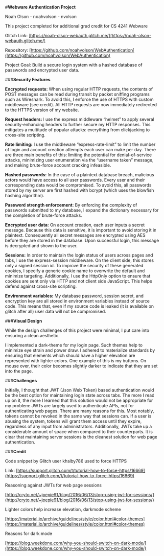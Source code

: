

#**Webware Authentication Project**

Noah Olson - noahvolson - nvolson

This project completed for additional grad credit for CS 4241 Webware

Glitch Link: [https://noah-olson-webauth.glitch.me/](https://noah-olson-webauth.glitch.me/)

Repository: [https://github.com/noahvolson/WebAuthentication](https://github.com/noahvolson/WebAuthentication)

Project Goal: Build a secure login system with a hashed database of passwords and encrypted user data.

###**Security Features**

**Encrypted requests:** When using regular HTTP requests, the contents of POST messages can be read during transit by packet sniffing programs such as Wireshark. To avoid this, I enforce the use of HTTPS with custom middleware (see credit). All HTTP requests are now immediately redirected to the HTTPS version of my website. 

**Request headers:** I use the express middleware “helmet” to apply several security-enhancing headers to further secure my HTTP responses. This mitigates a multitude of popular attacks: everything from clickjacking to cross-site scripting. 

**Rate limiting:** I use the middleware “express-rate-limit” to limit the number of login and account creation attempts each user can make per day. There are three main benefits of this: limiting the potential for denial-of-service attacks, minimizing user enumeration via the “username taken” message, and making brute-force account cracking infeasible. 

**Hashed passwords:** In the case of a plaintext database breach, malicious actors would have access to all user passwords. Every user and their corresponding data would be compromised. To avoid this, all passwords stored by my server are first hashed with bcrypt (which uses the blowfish hashing algorithm). 

**Password strength enforcement:** By enforcing the complexity of passwords submitted to my database, I expand the dictionary necessary for the completion of brute-force attacks.



**Encrypted user data:** On account creation, each user inputs a secret message. Because this data is sensitive, it is important to avoid storing it in plaintext. Consequently all secret messages are encrypted using AES before they are stored in the database. Upon successful login, this message is decrypted and shown to the user. 

**Sessions:** In order to maintain the login status of users across pages and tabs, I use the express-session middleware. On the client side, this stores only a signed session id. To improve the security of these generated cookies, I specify a generic cookie name to overwrite the default and minimize targeting. Additionally, I use the HttpOnly option to ensure that cookies are sent only via HTTP and not client side JavaScript. This helps defend against cross-site scripting. 

**Environment variables:** My database password, session secret, and encryption key are all stored in environment variables instead of source code. This means that, even if my source code is leaked (it is available on glitch after all) user data will not be compromised.

###**Visual Design**

While the design challenges of this project were minimal, I put care into ensuring a clean aesthetic.

I implemented a dark-theme for my login page. Such themes help to minimize eye strain and power draw. I adhered to materialize standards by ensuring that elements which should have a higher elevation are represented with lighter colors. One example of this is my buttons. On mouse over, their color becomes slightly darker to indicate that they are set into the page. 

###**Challenges**

Initially, I thought that JWT (Json Web Token) based authentication would be the best option for maintaining login state across tabs. The more I read up on it, the more I learned that this solution would not be appropriate for my problem: JWTs are largely used to authenticate APIs, not for authenticating web pages. There are many reasons for this. Most notably, tokens cannot be revoked in the same way that sessions can. If a user is abusing the system, tokens will grant them access until they expire, regardless of any input from administrators. Additionally, JWTs take up a considerable amount of space when compared to their counterparts. It is clear that maintaining server sessions is the cleanest solution for web page authentication. 

###**Credit**

Code snippet by Glitch user khalby786 used to force HTTPS

Link: [https://support.glitch.com/t/tutorial-how-to-force-https/16669](https://support.glitch.com/t/tutorial-how-to-force-https/16669)

Reasoning against JWTs for web page sessions

[http://cryto.net/~joepie91/blog/2016/06/13/stop-using-jwt-for-sessions/](http://cryto.net/~joepie91/blog/2016/06/13/stop-using-jwt-for-sessions/)

Lighter colors help increase elevation, darkmode scheme

[https://material.io/archive/guidelines/style/color.html#color-themes](https://material.io/archive/guidelines/style/color.html#color-themes)

Reasons for dark mode

[https://blog.weekdone.com/why-you-should-switch-on-dark-mode/](https://blog.weekdone.com/why-you-should-switch-on-dark-mode/)
